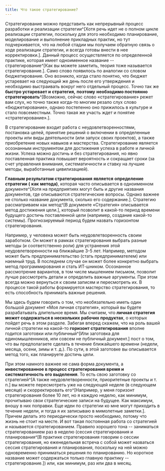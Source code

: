 ```yaml
---
title: Что такое стратегирование?
---
```


Стратегирование можно представить как непрерывный процесс разработки и
реализации стратегии^[Хотя речь идет не о полном цикле
реализации стратегии, поскольку для этого необходимо планирование,
моделирование и выполнение прикладных практик, но тут подчеркивается,
что на любой стадии мы получаем обратную связь о ходе реализации
стратегии, и всегда готовы внести в нее корректировки.].
Данный процесс осуществляется по определенной практике, которая имеет
одноименное название -- стратегирование^[Как вы можете
заметить, теория тоже называется стратегирование.]. Само
слово появилось по аналогии со словом бюджетирование. Оно возникло,
когда стало понятно, что бюджет устаревает на следующий же день после
его утверждения и необходимо выстраивать вокруг него отдельный процесс.
Точно так же **быстро устаревает и** **стратегия,** **поэтому**
**необходимо постоянно стратегировать**^[Возможно,
сейчас слово «стратегирование» режет вам слух, но точно также когда-то
многим резало слух слово «бюджетирование», однако постепенно оно
прижилось в культуре и стало повсеместным. Точно такая же участь ждет и
понятие «стратегирование».].

В стратегирование входит работа с неудовлетворенностями, постановка
целей, принятие решений о включении в определенные проекты или виды
деятельности (или запуск своих проектов), а также приобретение новых
навыков и мастерства. Стратегирование является осознанным инструментом
для достижения успеха в работе и личной жизни. Успеха можно достичь и
без стратегирования, но явно поставленная практика повышает вероятность
и сокращает сроки (за счет управления внимания, систематичности и ставку
на лучшие методы, выработанные цивилизацией).

**Главным результатом стратегирования** **является** **определение**
**стратегии** **(** **как** **метода)**, которая часто описывается в
одноименном документе^[Хотя на предприятиях могут быть и
другие названия документов, где описываются стратегические вопросы.
Однако важнее не столько название документа, сколько его
содержание.]. Стратегию рассматриваем как
метод^[В документе «Стратегия» описывается метод
достижения цели.], который позволит в какой-то период
времени будущего достичь поставленной цели (например, создание какой-то
системы). Прогнозируемый период будем назвать горизонтом
стратегирования.

Например, у человека может быть неудовлетворенность своим заработком. Он
может в рамках стратегирования выбрать разные методы (и соответственно
роли) для устранения этой неудовлетворенности на ближайшие 3-5 лет.
Например, методом может быть предпринимательство (стать
предпринимателем) или наемный труд. В последнем случае он может более
конкретно выбрать метод программирования и стать ИТ-шником. Осознанное
рассмотрение вариантов, в том числе мышлением письмом, позволит лучше
рассмотреть детали и определить важные аргументы. При этом всегда можно
вернуться к своим записям и пересмотреть их. В процессе такой работы
формируется мастерство стратегирования, то есть способность принимать
важные решения.

Мы здесь будем говорить о том, что необязательно иметь один большой
документ «Моя личная стратегия», который вы будете разрабатывать
длительное время. Мы считаем, что **личная стратегия может содержаться в
нескольких рабочих продуктах**, о которых пойдет речь в этом разделе.
Забегая вперед скажем, что на роль вашей личной стратегии на какой-то
**горизонт стратегирования** вполне годится заготовки или
публичный^[Или заготовка для единомышленников, или
совсем не публичный документ.] пост о том, что вы
предполагаете сделать в течение ближайшего времени (недели, месяца,
осени, зимы и т. д.). По сути, в этой заготовке вы описывается метод
того, как планируете достичь цели.

При этом намного важнее не сама форма документа, а **инвестированное в
процесс стратегирования время и систематичность** **его выделения**. То
есть свою заготовку со стратегией^[А также
неудовлетворенности, приоритетные проекты и т. п.] вы
можете пересмотреть уже на следующей неделе (в следующем месяце) и
скорректировать его^[Например, у меня горизонт
стратегирования более 10 лет, но я каждую неделю, как минимум,
прочитываю свои стратегические записи на будущее. Как максимум, вношу в
них поправки. Еще идеи по стратегии ко мне могут приходить в течение
недели, и тогда я их записываю в мимолетные заметки.].
Причем делать это периодически просто необходимо, потому что жизнь не
стоит на месте. И вот такая постоянная работа со стратегией и называется
стратегированием. Правило хорошего тона -- заниматься стратегированием
раз в неделю (сессия стратегирования и планирования^[В
практике стратегирования говорим о сессии стратегирования, но
еженедельная встреча с собой может назваться сессия стратегирования и
планирования, поскольку на ней можно одновременно приниматься решения по
планированию. Но короткое название может содержаться только главную
практику -- стратегирование.]) или, как минимум, раз или
два в месяц.
